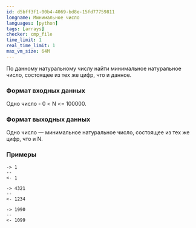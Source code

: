 ```yaml
---
id: d5bff3f1-00b4-4069-bd8e-15fd77759811
longname: Минимальное число
languages: [python]
tags: [arrays]
checker: cmp_file
time_limit: 1
real_time_limit: 1
max_vm_size: 64M
---
```



По данному натуральному числу найти минимальное натуральное число, состоящее из тех же цифр, что и данное.

### Формат входных данных

Одно число - 0 < N <= 100000.

### Формат выходных данных

Одно число — минимальное натуральное число, состоящее из тех же цифр, что и N.

### Примеры

```
-> 1
--
<- 1
```

```
-> 4321
--
<- 1234
```

```
-> 1990
--
<- 1099
```